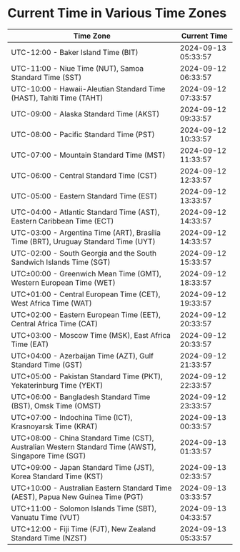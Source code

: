# Current Time in Various Time Zones

| Time Zone | Current Time |
|-----------|--------------|
| UTC-12:00 - Baker Island Time (BIT) | 2024-09-13 05:33:57 |
| UTC-11:00 - Niue Time (NUT), Samoa Standard Time (SST) | 2024-09-12 06:33:57 |
| UTC-10:00 - Hawaii-Aleutian Standard Time (HAST), Tahiti Time (TAHT) | 2024-09-12 07:33:57 |
| UTC-09:00 - Alaska Standard Time (AKST) | 2024-09-12 09:33:57 |
| UTC-08:00 - Pacific Standard Time (PST) | 2024-09-12 10:33:57 |
| UTC-07:00 - Mountain Standard Time (MST) | 2024-09-12 11:33:57 |
| UTC-06:00 - Central Standard Time (CST) | 2024-09-12 12:33:57 |
| UTC-05:00 - Eastern Standard Time (EST) | 2024-09-12 13:33:57 |
| UTC-04:00 - Atlantic Standard Time (AST), Eastern Caribbean Time (ECT) | 2024-09-12 14:33:57 |
| UTC-03:00 - Argentina Time (ART), Brasília Time (BRT), Uruguay Standard Time (UYT) | 2024-09-12 14:33:57 |
| UTC-02:00 - South Georgia and the South Sandwich Islands Time (SGT) | 2024-09-12 15:33:57 |
| UTC±00:00 - Greenwich Mean Time (GMT), Western European Time (WET) | 2024-09-12 18:33:57 |
| UTC+01:00 - Central European Time (CET), West Africa Time (WAT) | 2024-09-12 19:33:57 |
| UTC+02:00 - Eastern European Time (EET), Central Africa Time (CAT) | 2024-09-12 20:33:57 |
| UTC+03:00 - Moscow Time (MSK), East Africa Time (EAT) | 2024-09-12 20:33:57 |
| UTC+04:00 - Azerbaijan Time (AZT), Gulf Standard Time (GST) | 2024-09-12 21:33:57 |
| UTC+05:00 - Pakistan Standard Time (PKT), Yekaterinburg Time (YEKT) | 2024-09-12 22:33:57 |
| UTC+06:00 - Bangladesh Standard Time (BST), Omsk Time (OMST) | 2024-09-12 23:33:57 |
| UTC+07:00 - Indochina Time (ICT), Krasnoyarsk Time (KRAT) | 2024-09-13 00:33:57 |
| UTC+08:00 - China Standard Time (CST), Australian Western Standard Time (AWST), Singapore Time (SGT) | 2024-09-13 01:33:57 |
| UTC+09:00 - Japan Standard Time (JST), Korea Standard Time (KST) | 2024-09-13 02:33:57 |
| UTC+10:00 - Australian Eastern Standard Time (AEST), Papua New Guinea Time (PGT) | 2024-09-13 03:33:57 |
| UTC+11:00 - Solomon Islands Time (SBT), Vanuatu Time (VUT) | 2024-09-13 04:33:57 |
| UTC+12:00 - Fiji Time (FJT), New Zealand Standard Time (NZST) | 2024-09-13 05:33:57 |
